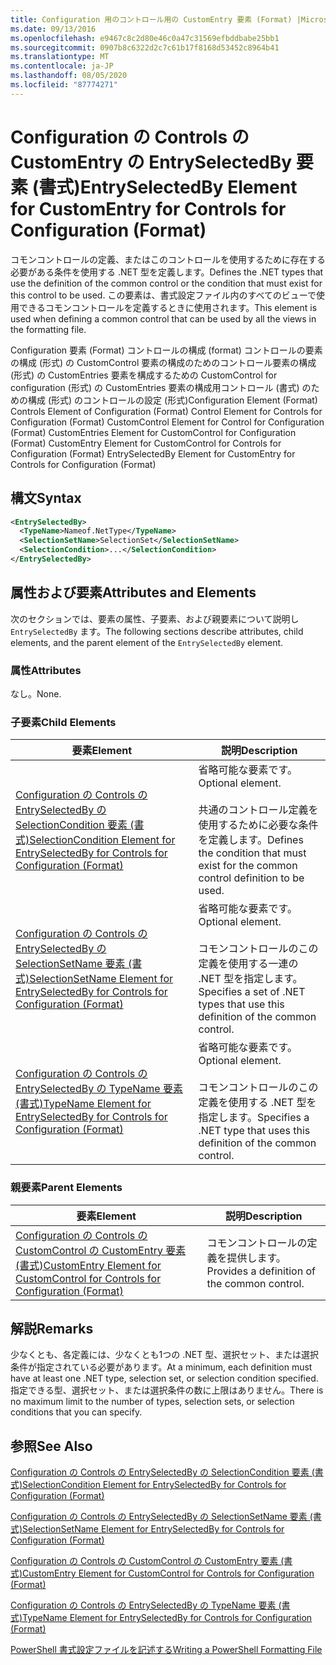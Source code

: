 ```yaml
---
title: Configuration 用のコントロール用の CustomEntry 要素 (Format) |Microsoft Docs
ms.date: 09/13/2016
ms.openlocfilehash: e9467c8c2d80e46c0a47c31569efbddbabe25bb1
ms.sourcegitcommit: 0907b8c6322d2c7c61b17f8168d53452c8964b41
ms.translationtype: MT
ms.contentlocale: ja-JP
ms.lasthandoff: 08/05/2020
ms.locfileid: "87774271"
---
```

# <a name="entryselectedby-element-for-customentry-for-controls-for-configuration-format"></a><span data-ttu-id="1cbdf-102">Configuration の Controls の CustomEntry の EntrySelectedBy 要素 (書式)</span><span class="sxs-lookup"><span data-stu-id="1cbdf-102">EntrySelectedBy Element for CustomEntry for Controls for Configuration (Format)</span></span>

<span data-ttu-id="1cbdf-103">コモンコントロールの定義、またはこのコントロールを使用するために存在する必要がある条件を使用する .NET 型を定義します。</span><span class="sxs-lookup"><span data-stu-id="1cbdf-103">Defines the .NET types that use the definition of the common control or the condition that must exist for this control to be used.</span></span> <span data-ttu-id="1cbdf-104">この要素は、書式設定ファイル内のすべてのビューで使用できるコモンコントロールを定義するときに使用されます。</span><span class="sxs-lookup"><span data-stu-id="1cbdf-104">This element is used when defining a common control that can be used by all the views in the formatting file.</span></span>

<span data-ttu-id="1cbdf-105">Configuration 要素 (Format) コントロールの構成 (format) コントロールの要素の構成 (形式) の CustomControl 要素の構成のためのコントロール要素の構成 (形式) の CustomEntries 要素を構成するための CustomControl for configuration (形式) の CustomEntries 要素の構成用コントロール (書式) のための構成 (形式) のコントロールの設定 (形式)</span><span class="sxs-lookup"><span data-stu-id="1cbdf-105">Configuration Element (Format) Controls Element of Configuration (Format) Control Element for Controls for Configuration (Format) CustomControl Element for Control for Configuration (Format) CustomEntries Element for CustomControl for Configuration (Format) CustomEntry Element for CustomControl for Controls for Configuration (Format) EntrySelectedBy Element for CustomEntry for Controls for Configuration (Format)</span></span>

## <a name="syntax"></a><span data-ttu-id="1cbdf-106">構文</span><span class="sxs-lookup"><span data-stu-id="1cbdf-106">Syntax</span></span>

```xml
<EntrySelectedBy>
  <TypeName>Nameof.NetType</TypeName>
  <SelectionSetName>SelectionSet</SelectionSetName>
  <SelectionCondition>...</SelectionCondition>
</EntrySelectedBy>
```

## <a name="attributes-and-elements"></a><span data-ttu-id="1cbdf-107">属性および要素</span><span class="sxs-lookup"><span data-stu-id="1cbdf-107">Attributes and Elements</span></span>

<span data-ttu-id="1cbdf-108">次のセクションでは、要素の属性、子要素、および親要素について説明し `EntrySelectedBy` ます。</span><span class="sxs-lookup"><span data-stu-id="1cbdf-108">The following sections describe attributes, child elements, and the parent element of the `EntrySelectedBy` element.</span></span>

### <a name="attributes"></a><span data-ttu-id="1cbdf-109">属性</span><span class="sxs-lookup"><span data-stu-id="1cbdf-109">Attributes</span></span>

<span data-ttu-id="1cbdf-110">なし。</span><span class="sxs-lookup"><span data-stu-id="1cbdf-110">None.</span></span>

### <a name="child-elements"></a><span data-ttu-id="1cbdf-111">子要素</span><span class="sxs-lookup"><span data-stu-id="1cbdf-111">Child Elements</span></span>

|<span data-ttu-id="1cbdf-112">要素</span><span class="sxs-lookup"><span data-stu-id="1cbdf-112">Element</span></span>|<span data-ttu-id="1cbdf-113">説明</span><span class="sxs-lookup"><span data-stu-id="1cbdf-113">Description</span></span>|
|-------------|-----------------|
|[<span data-ttu-id="1cbdf-114">Configuration の Controls の EntrySelectedBy の SelectionCondition 要素 (書式)</span><span class="sxs-lookup"><span data-stu-id="1cbdf-114">SelectionCondition Element for EntrySelectedBy for Controls for Configuration (Format)</span></span>](./selectioncondition-element-for-entryselectedby-for-controls-for-configuration-format.md)|<span data-ttu-id="1cbdf-115">省略可能な要素です。</span><span class="sxs-lookup"><span data-stu-id="1cbdf-115">Optional element.</span></span><br /><br /> <span data-ttu-id="1cbdf-116">共通のコントロール定義を使用するために必要な条件を定義します。</span><span class="sxs-lookup"><span data-stu-id="1cbdf-116">Defines the condition that must exist for the common control definition to be used.</span></span>|
|[<span data-ttu-id="1cbdf-117">Configuration の Controls の EntrySelectedBy の SelectionSetName 要素 (書式)</span><span class="sxs-lookup"><span data-stu-id="1cbdf-117">SelectionSetName Element for EntrySelectedBy for Controls for Configuration (Format)</span></span>](./selectionsetname-element-for-selectioncondition-for-controls-for-configuration-format.md)|<span data-ttu-id="1cbdf-118">省略可能な要素です。</span><span class="sxs-lookup"><span data-stu-id="1cbdf-118">Optional element.</span></span><br /><br /> <span data-ttu-id="1cbdf-119">コモンコントロールのこの定義を使用する一連の .NET 型を指定します。</span><span class="sxs-lookup"><span data-stu-id="1cbdf-119">Specifies a set of .NET types that use this definition of the common control.</span></span>|
|[<span data-ttu-id="1cbdf-120">Configuration の Controls の EntrySelectedBy の TypeName 要素 (書式)</span><span class="sxs-lookup"><span data-stu-id="1cbdf-120">TypeName Element for EntrySelectedBy for Controls for Configuration (Format)</span></span>](./typename-element-for-entryselectedby-for-controls-for-configuration-format.md)|<span data-ttu-id="1cbdf-121">省略可能な要素です。</span><span class="sxs-lookup"><span data-stu-id="1cbdf-121">Optional element.</span></span><br /><br /> <span data-ttu-id="1cbdf-122">コモンコントロールのこの定義を使用する .NET 型を指定します。</span><span class="sxs-lookup"><span data-stu-id="1cbdf-122">Specifies a .NET type that uses this definition of the common control.</span></span>|

### <a name="parent-elements"></a><span data-ttu-id="1cbdf-123">親要素</span><span class="sxs-lookup"><span data-stu-id="1cbdf-123">Parent Elements</span></span>

|<span data-ttu-id="1cbdf-124">要素</span><span class="sxs-lookup"><span data-stu-id="1cbdf-124">Element</span></span>|<span data-ttu-id="1cbdf-125">説明</span><span class="sxs-lookup"><span data-stu-id="1cbdf-125">Description</span></span>|
|-------------|-----------------|
|[<span data-ttu-id="1cbdf-126">Configuration の Controls の CustomControl の CustomEntry 要素 (書式)</span><span class="sxs-lookup"><span data-stu-id="1cbdf-126">CustomEntry Element for CustomControl for Controls for Configuration (Format)</span></span>](./customentry-element-for-customcontrol-for-controls-for-configuration-format.md)|<span data-ttu-id="1cbdf-127">コモンコントロールの定義を提供します。</span><span class="sxs-lookup"><span data-stu-id="1cbdf-127">Provides a definition of the common control.</span></span>|

## <a name="remarks"></a><span data-ttu-id="1cbdf-128">解説</span><span class="sxs-lookup"><span data-stu-id="1cbdf-128">Remarks</span></span>

<span data-ttu-id="1cbdf-129">少なくとも、各定義には、少なくとも1つの .NET 型、選択セット、または選択条件が指定されている必要があります。</span><span class="sxs-lookup"><span data-stu-id="1cbdf-129">At a minimum, each definition must have at least one .NET type, selection set, or selection condition specified.</span></span> <span data-ttu-id="1cbdf-130">指定できる型、選択セット、または選択条件の数に上限はありません。</span><span class="sxs-lookup"><span data-stu-id="1cbdf-130">There is no maximum limit to the number of types, selection sets, or selection conditions that you can specify.</span></span>

## <a name="see-also"></a><span data-ttu-id="1cbdf-131">参照</span><span class="sxs-lookup"><span data-stu-id="1cbdf-131">See Also</span></span>

[<span data-ttu-id="1cbdf-132">Configuration の Controls の EntrySelectedBy の SelectionCondition 要素 (書式)</span><span class="sxs-lookup"><span data-stu-id="1cbdf-132">SelectionCondition Element for EntrySelectedBy for Controls for Configuration (Format)</span></span>](./selectioncondition-element-for-entryselectedby-for-controls-for-configuration-format.md)

[<span data-ttu-id="1cbdf-133">Configuration の Controls の EntrySelectedBy の SelectionSetName 要素 (書式)</span><span class="sxs-lookup"><span data-stu-id="1cbdf-133">SelectionSetName Element for EntrySelectedBy for Controls for Configuration (Format)</span></span>](./selectionsetname-element-for-selectioncondition-for-controls-for-configuration-format.md)

[<span data-ttu-id="1cbdf-134">Configuration の Controls の CustomControl の CustomEntry 要素 (書式)</span><span class="sxs-lookup"><span data-stu-id="1cbdf-134">CustomEntry Element for CustomControl for Controls for Configuration (Format)</span></span>](./customentry-element-for-customcontrol-for-controls-for-configuration-format.md)

[<span data-ttu-id="1cbdf-135">Configuration の Controls の EntrySelectedBy の TypeName 要素 (書式)</span><span class="sxs-lookup"><span data-stu-id="1cbdf-135">TypeName Element for EntrySelectedBy for Controls for Configuration (Format)</span></span>](./typename-element-for-selectioncondition-for-controls-for-configuration-format.md)

[<span data-ttu-id="1cbdf-136">PowerShell 書式設定ファイルを記述する</span><span class="sxs-lookup"><span data-stu-id="1cbdf-136">Writing a PowerShell Formatting File</span></span>](./writing-a-powershell-formatting-file.md)
